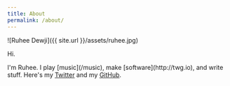 ```yaml
---
title: About
permalink: /about/
---
```


![Ruhee Dewji]({{ site.url }}/assets/ruhee.jpg)

<p class="lead">Hi.</p>
I'm Ruhee. I play [music](/music), make [software](http://twg.io), and write stuff. Here's my <a href="http://twitter.com/ruhee_">Twitter</a> and my <a href="http://github.com/ruhee">GitHub</a>.
